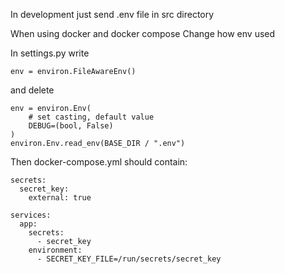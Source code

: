 In development just send .env file in src directory

When using docker and docker compose 
Change how  env used

In settings.py write
```
env = environ.FileAwareEnv()
```
and delete
```
env = environ.Env(
    # set casting, default value
    DEBUG=(bool, False)
)
environ.Env.read_env(BASE_DIR / ".env")
```

Then docker-compose.yml should contain:

```
secrets:
  secret_key:
    external: true

services:
  app:
    secrets:
      - secret_key
    environment:
      - SECRET_KEY_FILE=/run/secrets/secret_key
```



